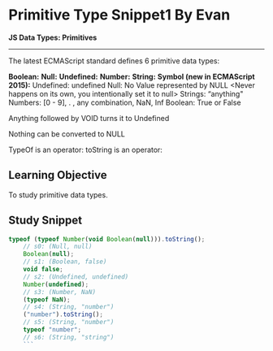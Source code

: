 # Primitive Type Snippet1 By Evan
**JS Data Types: Primitives**
___
The latest ECMAScript standard defines 6 primitive data types:

**Boolean:**
**Null:**
**Undefined:**
**Number:**
**String:**
**Symbol (new in ECMAScript 2015):**
Undefined: undefined <Undefined can happen as an error also>
Null: No Value represented by NULL <Never happens on its own, you intentionally set it to null>
Strings: “anything"
Numbers: [0 - 9], . ,  any combination, NaN, Inf
Boolean: True or False


Anything followed by VOID turns it to Undefined

Nothing can be converted to NULL


TypeOf is an operator: 
toString is an operator:

## Learning Objective
To study primitive data types.

## Study Snippet
```Javascript
typeof (typeof Number(void Boolean(null))).toString();
    // s0: (Null, null)
    Boolean(null);
    // s1: (Boolean, false)
    void false;
    // s2: (Undefined, undefined)
    Number(undefined);
    // s3: (Number, NaN)
    (typeof NaN);
    // s4: (String, "number")
    ("number").toString();
    // s5: (String, "number")
    typeof "number";
    // s6: (String, "string")
    ```

